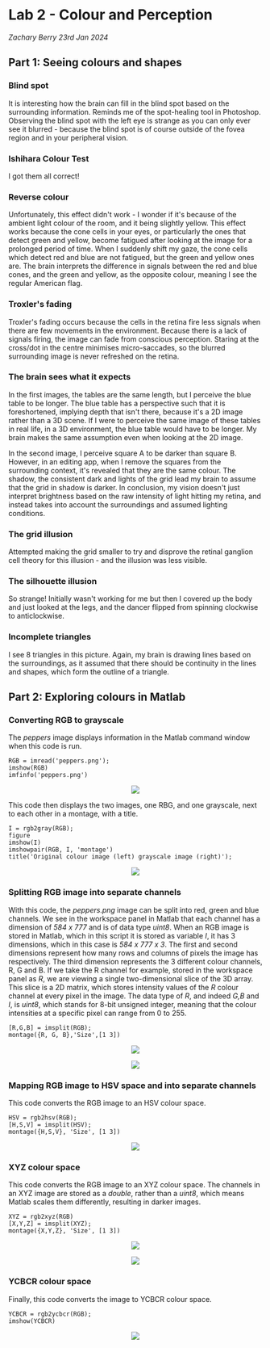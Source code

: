 # Lab 2 - Colour and Perception 
*_Zachary Berry 23rd Jan 2024_*

## Part 1: Seeing colours and shapes 

### Blind spot  

It is interesting how the brain can fill in the blind spot based on the surrounding information. Reminds me of the spot-healing tool in Photoshop.
Observing the blind spot with the left eye is strange as you can only ever see it blurred - because the blind spot is of course outside of the 
fovea region and in your peripheral vision. 

###  Ishihara Colour Test

I got them all correct! 

###  Reverse colour 

Unfortunately, this effect didn't work - I wonder if it's because of the ambient light colour of the room, and it being slightly yellow.
This effect works because the cone cells in your eyes, or particularly the ones that detect green and yellow, become fatigued after looking at 
the image for a prolonged period of time. When I suddenly shift my gaze, the cone cells which detect red and blue are not fatigued, but the 
green and yellow ones are. The brain interprets the difference in signals between the red and blue cones, and the green and yellow, as the 
opposite colour, meaning I see the regular American flag. 

###  Troxler's fading

Troxler's fading occurs because the cells in the retina fire less signals when there are few movements in the environment. Because there is a lack of signals firing, the image can
fade from conscious perception. Staring at the cross/dot in the centre minimises micro-saccades, so the blurred surrounding image is never refreshed 
on the retina. 

###  The brain sees what it expects 

In the first images, the tables are the same length, but I perceive the blue table to be longer. The blue table has a perspective such that it is foreshortened, implying
depth that isn't there, because it's a 2D image rather than a 3D scene. If I were to perceive the same image of these tables in real life, in a 
3D environment, the blue table would have to be longer. My brain makes the same assumption even when looking at the 2D image. 

In the second image, I perceive square A to be darker than square B. However, in an editing app, when I remove the squares from the surrounding 
context, it's revealed that they are the same colour. The shadow, the consistent dark and lights of the grid lead my brain to assume that the grid
in shadow is darker. In conclusion, my vision doesn't just interpret brightness based on the raw intensity of light hitting my retina, 
and instead takes into account the surroundings and assumed lighting conditions. 

###  The grid illusion 

Attempted making the grid smaller to try and disprove the retinal ganglion cell theory for this illusion - and the illusion was less visible. 

###  The silhouette illusion 

So strange! Initially wasn't working for me but then I covered up the body and just looked at the legs, and the dancer flipped from spinning 
clockwise to anticlockwise. 

###  Incomplete triangles 

I see 8 triangles in this picture. Again, my brain is drawing lines based on the surroundings, as it assumed that there should be continuity in 
the lines and shapes, which form the outline of a triangle. 


## Part 2: Exploring colours in Matlab 


###  Converting RGB to grayscale

The *_peppers_* image displays information in the Matlab command window when this code is run. 

```
RGB = imread('peppers.png'); 
imshow(RGB)
imfinfo('peppers.png')
```


<p align="center"> <img src="../assets/Screenshot 2025-02-13 at 19.13.05.png" /> </p>



This code then displays the two images, one RBG, and one grayscale, next to each other in a montage, with a title. 

```
I = rgb2gray(RGB);
figure              
imshow(I)
imshowpair(RGB, I, 'montage')
title('Original colour image (left) grayscale image (right)');
```

<p align="center"> <img src="../assets/Screenshot 2025-02-13 at 19.58.27.png" /> </p>


###  Splitting RGB image into separate channels 

With this code, the *_peppers.png_* image can be split into red, green and blue channels. We see in the workspace panel in Matlab that each channel has a dimension of *_584 x 777_* and is of data type *_uint8_*. When an RGB image is stored in Matlab, which in this script it is stored as variable *_I_*, it has 3 dimensions, which in this case is *_584 x 777 x 3_*. The first and second dimensions represent how many rows and columns of pixels the image has respectively. The third dimension represents the 3 different colour channels, R, G and B. If we take the R channel for example, stored in the workspace panel as *_R_*, we are viewing a single two-dimensional slice of the 3D array. This slice is a 2D matrix, which stores intensity values of the *_R_* colour channel at every pixel in the image. The data type of *_R_*, and indeed *_G,B_* and *_I_*, is *_uint8_*, which stands for 8-bit unsigned integer, meaning that the colour intensities at a specific pixel can range from 0 to 255.  


```
[R,G,B] = imsplit(RGB);
montage({R, G, B},'Size',[1 3])
```

<p align="center"> <img src="../assets/Screenshot 2025-02-13 at 19.20.00.png" /> </p>

<p align="center"> <img src="../assets/Screenshot 2025-02-13 at 19.19.52.png" /> </p>



###  Mapping RGB image to HSV space and into separate channels

This code converts the RGB image to an HSV colour space. 

```
HSV = rgb2hsv(RGB);
[H,S,V] = imsplit(HSV);
montage({H,S,V}, 'Size', [1 3])
```

<p align="center"> <img src="../assets/Screenshot 2025-02-13 at 19.31.53.png" /> </p>


### XYZ colour space 

This code converts the RGB image to an XYZ colour space. The channels in an XYZ image are stored as a *_double_*, rather than a *_uint8_*, which means Matlab scales them differently, resulting in darker images.  

```
XYZ = rgb2xyz(RGB)
[X,Y,Z] = imsplit(XYZ);
montage({X,Y,Z}, 'Size', [1 3])
```

<p align="center"> <img src="../assets/Screenshot 2025-02-13 at 19.32.26.png" /> </p>


<p align="center"> <img src="../assets/Screenshot 2025-02-13 at 19.36.16.png" /> </p>


### YCBCR colour space 

Finally, this code converts the image to YCBCR colour space. 

```
YCBCR = rgb2ycbcr(RGB);
imshow(YCBCR)
```

<p align="center"> <img src="../assets/Screenshot 2025-02-13 at 19.32.42.png" /> </p>